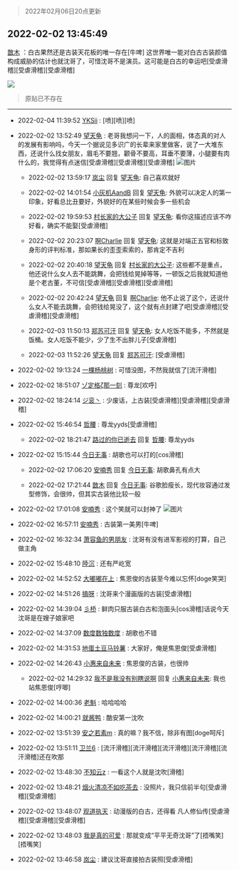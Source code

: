 > 2022年02月06日20点更新
<link rel="stylesheet" href="https://cdn.jsdelivr.net/gh/taotie6/sampleJSON@main/css/photo_show.css">
<meta name="referrer" content="no-referrer" />


 ## 2022-02-02 13:45:49 

 [㪚木](https://www.coolapk.com/feed/33260914?shareKey=NzJkNWM0NzMxZDQyNjFmYTJiODE~) ：白古果然还是古装天花板的唯一存在[牛啤]
这世界唯一能对白古古装颜值构成威胁的估计也就沈哥了，可惜沈哥不是演员。这可能是白古的幸运吧[受虐滑稽][受虐滑稽][受虐滑稽] 

<div class="album">
<img class="img-item" src="https://image.coolapk.com/feed/2019/0515/09/1081091_3748_1897@180x122.gif" />
</div>

> 原贴已不存在 

 ------- 

- 2022-02-04 11:39:52 [YKSii](uid=2291498) : [喷][喷][喷] 

- 2022-02-02 13:52:49 [望天龟](uid=1618563) : 老哥我想问一下，人的面相，体态真的对人的发展有影响吗，今天一个据说见多识广的长辈来家里做客，说了一大堆东西，还说什么找女朋友，眉毛不要翘，颧骨不要高，耳垂不要薄，小腿要有肉什么的，我觉得有点迷信[受虐滑稽][受虐滑稽][受虐滑稽] ![图片](https://image.coolapk.com/feed/2022/0130/22/2608833_6c32c11e_4191_6529_566@240x240.jpeg)

    - 2022-02-02 13:59:17 [岚尘](uid=1308250) 回复 [望天龟](uid=1618563): 自己喜欢就好 

    - 2022-02-02 14:01:54 [小灰机AandB](uid=2217189) 回复 [望天龟](uid=1618563): 外貌可以决定人的第一印象，好看总比丑要好，外貌好的在某些时候会多一些机会 

    - 2022-02-02 19:59:53 [村长家的大公子](uid=685373) 回复 [望天龟](uid=1618563): 看你这描述应该不咋好看，确实不能娶[受虐滑稽] 

    - 2022-02-02 20:23:07 [啊Charlie](uid=3327975) 回复 [望天龟](uid=1618563): 这就是对端正五官和标致身形的评判标准，那如果长的歪歪索索的，那肯定不吉利 

    - 2022-02-02 20:40:18 [望天龟](uid=1618563) 回复 [村长家的大公子](uid=685373): 这些都不是重点，他还说什么女人去不能跳舞，会把钱给晃掉等等，一顿饭之后我就知道他是个老古董，不可信[受虐滑稽][受虐滑稽][受虐滑稽] 

    - 2022-02-02 20:42:24 [望天龟](uid=1618563) 回复 [啊Charlie](uid=3327975): 他不止说了这个，还说什么女人不能去跳舞，会把钱给晃没了，这个就有点封建了吧[受虐滑稽][受虐滑稽][受虐滑稽] 

    - 2022-02-03 11:50:13 [郑苏可汗](uid=678781) 回复 [望天龟](uid=1618563): 女人吃饭不能多，不然就是饭桶。女人吃饭不能少，少了生不出胖儿子[受虐滑稽] 

    - 2022-02-03 11:52:26 [望天龟](uid=1618563) 回复 [郑苏可汗](uid=678781): [受虐滑稽] 

- 2022-02-02 19:13:24 [一棵杨桃树](uid=1850409) : 可惜没图，不然我就信了[流汗滑稽] 

- 2022-02-02 18:51:07 [ゾ定格ζ那一刻](uid=1167739) : 尊龙[欢呼] 

- 2022-02-02 18:24:14 [ジ衮丶](uid=494451) : 少废话，上古装[受虐滑稽][受虐滑稽][受虐滑稽] 

- 2022-02-02 15:46:54 [哲腰](uid=3314896) : 尊龙yyds[受虐滑稽] 

    - 2022-02-02 18:21:47 [路过的你已逝去](uid=494632) 回复 [哲腰](uid=3314896): 尊龙yyds 

- 2022-02-02 15:15:44 [今日无事](uid=3604434) : 胡歌也可以打的[cos滑稽] 

    - 2022-02-02 17:06:20 [安喃秀](uid=2237599) 回复 [今日无事](uid=3604434): 胡歌鼻孔有点大 

    - 2022-02-02 17:21:44 [㪚木](uid=1081091) 回复 [今日无事](uid=3604434): 谷歌脸瘦长，现代妆容通过发型修饰，会很帅，但其实古装他比较一般 

- 2022-02-02 17:01:08 [安喃秀](uid=2237599) : 这个笑就可以封神了 ![图片](https://image.coolapk.com/feed/2022/0202/17/2237599_52257490_2464_243_196@508x377.gif)

- 2022-02-02 16:57:11 [安喃秀](uid=2237599) : 古装第一美男[牛啤] 

- 2022-02-02 16:32:34 [萧容鱼的男朋友](uid=2377889) : 沈哥有没有进军影视的打算，自己做主角 

- 2022-02-02 15:48:10 [陸沉](uid=1527530) : 还有严屹宽 

- 2022-02-02 14:52:52 [大嘟嘟在上](uid=4316956) : 焦恩俊的古装至今难以忘怀[doge笑哭] 

- 2022-02-02 14:51:26 [搞呀](uid=3572484) : 沈哥来个漫画版的古装[受虐滑稽] 

- 2022-02-02 14:39:04 [彡桥](uid=3740933) : 鲜肉只服古装白古和泡面头[cos滑稽]话说今天沈哥是在嫂子娘家吧 

- 2022-02-02 14:37:09 [数度数独数度](uid=1649918) : 胡歌也不错 

- 2022-02-02 14:31:53 [地蛋土豆马铃薯](uid=3648294) : 大家好，俺是焦恩俊[受虐滑稽] 

- 2022-02-02 14:26:43 [小惠来自未来](uid=847097) : 焦恩俊的古装，也很帅 

    - 2022-02-02 14:29:32 [我不是我没有别瞎说啊](uid=2231912) 回复 [小惠来自未来](uid=847097): 我也站焦恩俊[哼唧] 

- 2022-02-02 14:00:36 [老魁](uid=1703096) : 哈哈哈哈 

- 2022-02-02 14:00:21 [就酱鸭](uid=632404) : 酷安第一沈吹 

- 2022-02-02 13:51:39 [安之若素m](uid=2305711) : 真的嘛？我不信，除非有图[doge呵斥] 

- 2022-02-02 13:51:11 [卫兰6](uid=1286107) : [流汗滑稽][流汗滑稽][流汗滑稽][流汗滑稽][流汗滑稽]还在吹那 

- 2022-02-02 13:48:30 [不知云z](uid=5657858) : 一看这个人就是沈吹[滑稽] 

- 2022-02-02 13:48:21 [烟火清凉不如吃茶去](uid=4279524) : 没照片，我只信前半句[受虐滑稽][受虐滑稽] 

- 2022-02-02 13:48:07 [观道执天](uid=966819) : 动漫版的白古，还得看 凡人修仙传[受虐滑稽][受虐滑稽][受虐滑稽] 

- 2022-02-02 13:48:03 [我是真的可爱](uid=731138) : 那就变成“平平无奇沈哥”了[捂嘴笑][捂嘴笑] 

- 2022-02-02 13:46:58 [岚尘](uid=1308250) : 建议沈哥直接拍古装照[受虐滑稽] 

